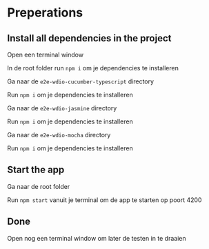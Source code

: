 # Preperations

## Install all dependencies in the project

  Open een terminal window

  In de root folder run `npm i` om je dependencies te installeren

  Ga naar de `e2e-wdio-cucumber-typescript` directory

  Run `npm i` om je dependencies te installeren

  Ga naar de `e2e-wdio-jasmine` directory

  Run `npm i` om je dependencies te installeren

  Ga naar de `e2e-wdio-mocha` directory

  Run `npm i` om je dependencies te installeren

## Start the app

  Ga naar de root folder

  Run `npm start` vanuit je terminal om de app te starten op poort 4200

## Done

  Open nog een terminal window om later de testen in te draaien
